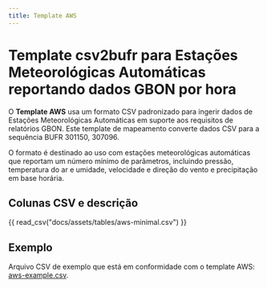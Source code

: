 ```yaml
---
title: Template AWS
---
```


# Template csv2bufr para Estações Meteorológicas Automáticas reportando dados GBON por hora

O **Template AWS** usa um formato CSV padronizado para ingerir dados de Estações Meteorológicas Automáticas em suporte aos requisitos de relatórios GBON. Este template de mapeamento converte dados CSV para a sequência BUFR 301150, 307096.

O formato é destinado ao uso com estações meteorológicas automáticas que reportam um número mínimo de parâmetros, incluindo pressão, temperatura do ar e umidade, velocidade e direção do vento e precipitação em base horária.

## Colunas CSV e descrição

{{ read_csv("docs/assets/tables/aws-minimal.csv") }}

## Exemplo

Arquivo CSV de exemplo que está em conformidade com o template AWS: [aws-example.csv](/sample-data/aws-example.csv).